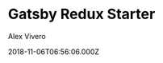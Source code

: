 ---
title: Gatsby Redux Starter
github: https://github.com/AVivero/gatsby-redux-starter
demo: https://avivero.github.io/gatsby-redux-starter/
author: Alex Vivero
ssg:
  - Gatsby
cms:
  - Markdown
css:
  - SCSS
  - Bootstrap
date: 2018-11-06T06:56:06.000Z
description: >-
  A simple GatsbyJS starter that provides multiple technologies out of the box,
  like Redux, Sass and Bootstrap.
draft: false
publish_date: '2018-11-06T06:56:06Z'
update_date: '2018-11-07T05:33:03Z'
github_star: 10
github_fork: 5
---